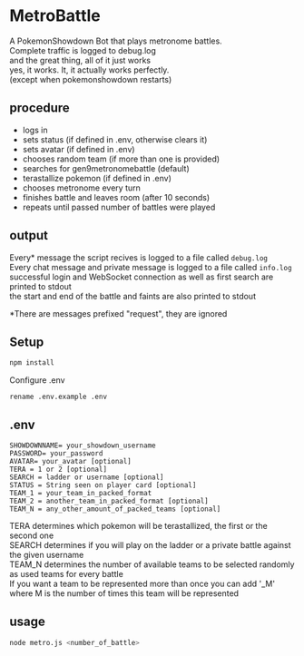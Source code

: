 # MetroBattle
A PokemonShowdown Bot that plays metronome battles.  
Complete traffic is logged to debug.log  
and the great thing, all of it just works  
yes, it works. It, it actually works perfectly.  
(except when pokemonshowdown restarts)  

## procedure
- logs in
- sets status (if defined in .env, otherwise clears it)
- sets avatar (if defined in .env)
- chooses random team (if more than one is provided)
- searches for gen9metronomebattle (default)
- terastallize pokemon (if defined in .env)
- chooses metronome every turn
- finishes battle and leaves room (after 10 seconds)
- repeats until passed number of battles were played
## output
Every* message the script recives is logged to a file called `debug.log`  
Every chat message and private message is logged to a file called `info.log`  
successful login and WebSocket connection as well as first search are printed to stdout  
the start and end of the battle and faints are also printed to stdout  
  
*There are messages prefixed "request", they are ignored  

## Setup
```bash 
npm install
```  
Configure .env
```
rename .env.example .env
```

## .env
```
SHOWDOWNNAME= your_showdown_username
PASSWORD= your_password
AVATAR= your_avatar [optional]
TERA = 1 or 2 [optional]
SEARCH = ladder or username [optional]
STATUS = String seen on player card [optional]
TEAM_1 = your_team_in_packed_format
TEAM_2 = another_team_in_packed_format [optional]
TEAM_N = any_other_amount_of_packed_teams [optional]
```
TERA determines which pokemon will be terastallized, the first or the second one  
SEARCH determines if you will play on the ladder or a private battle against the given username  
TEAM_N determines the number of available teams to be selected randomly as used teams for every battle  
If you want a team to be represented more than once you can add '_M' where M is the number of times this team will be represented  
## usage
```bash 
node metro.js <number_of_battle>
```